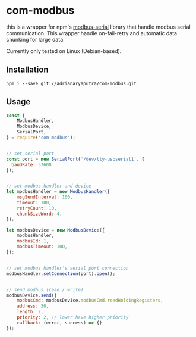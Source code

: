 # com-modbus
this is a wrapper for npm's [modbus-serial](https://www.npmjs.com/package/modbus-serial) library that handle modbus serial communication. This wrapper handle on-fail-retry and automatic data chunking for large data. 

Currently only tested on Linux (Debian-based).

## Installation
`npm i --save git://adrianaryaputra/com-modbus.git`

## Usage
```js
const { 
    ModbusHandler, 
    ModbusDevice, 
    SerialPort,
} = require('com-modbus');


// set serial port
const port = new SerialPort('/dev/tty-usbserial1', {
  baudRate: 57600
});


// set modbus handler and device
let modbusHandler = new ModbusHandler({
    msgSendInterval: 100,
    timeout: 100,
    retryCount: 10,
    chunkSizeWord: 4,
});

let modbusDevice = new ModbusDevice({
    modbusHandler,
    modbusId: 1,
    modbusTimeout: 100,
});


// set modbus handler's serial port connection 
modbusHandler.setConnection(port).open();


// send modbus (read / write)
modbusDevice.send({
    modbusCmd: modbusDevice.modbusCmd.readHoldingRegisters, 
    address: 30,
    length: 2,
    priority: 2, // lower have higher priority
    callback: (error, success) => {}
});
```